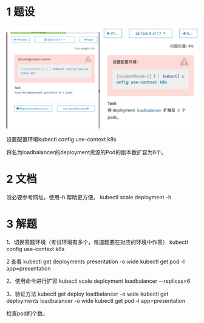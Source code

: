 

# 1 题设

![](image/8cka20240429174638.png)


设置配置环境kubectl config use-context k8s

将名为loadbalancer的deployment资源的Pod的副本数扩容为6个。

# 2 文档


没必要参考网址，使用-h 帮助更方便。
kubectl scale deployment -h


# 3 解题 


1、切换答题环境（考试环境有多个，每道题要在对应的环境中作答）
kubectl config use-context k8s

2 查看 
kubectl get deployments presentation -o wide
kubectl get pod -l app=presentation

2、使用命令进行扩容
kubectl scale  deployment loadbalancer --replicas=6

3、验证方法
kubectl get deploy loadbalancer -o wide
kubectl get deployments loadbalancer -o wide
kubectl get pod -l app=presentation

检查pod的个数。


